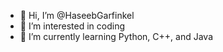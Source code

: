 - 👋 Hi, I’m @HaseebGarfinkel
- 👀 I’m interested in coding
- 🌱 I’m currently learning Python, C++, and Java

<!---
HaseebGarfinkel/HaseebGarfinkel is a ✨ special ✨ repository because its `README.md` (this file) appears on your GitHub profile.
You can click the Preview link to take a look at your changes.
--->
